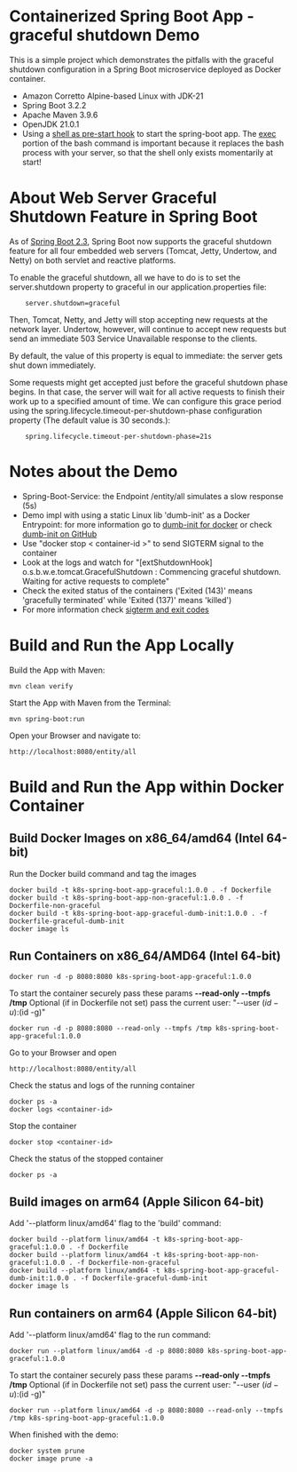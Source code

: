 # Containerized Spring Boot App - graceful shutdown Demo 
This is a simple project which demonstrates the pitfalls with the graceful shutdown configuration in a Spring Boot microservice deployed as Docker container. 
- Amazon Corretto Alpine-based Linux with JDK-21
- Spring Boot 3.2.2
- Apache Maven 3.9.6
- OpenJDK 21.0.1
- Using a [shell as pre-start hook](java-run.sh) to start the spring-boot app. The [exec](https://en.wikipedia.org/wiki/Exec_(system_call)) portion of the bash command is important because it replaces the bash process with your server, so that the shell only exists momentarily at start!

# About Web Server Graceful Shutdown Feature in Spring Boot
As of [Spring Boot 2.3](https://github.com/spring-projects/spring-boot/wiki/Spring-Boot-2.3-Release-Notes#graceful-shutdown), 
Spring Boot now supports the graceful shutdown feature for all four embedded web servers (Tomcat, Jetty, Undertow, and Netty) 
on both servlet and reactive platforms.

To enable the graceful shutdown, all we have to do is to set the server.shutdown property to graceful in our application.properties file:

        server.shutdown=graceful

Then, Tomcat, Netty, and Jetty will stop accepting new requests at the network layer. Undertow, however, will continue to accept new requests 
but send an immediate 503 Service Unavailable response to the clients.

By default, the value of this property is equal to immediate: the server gets shut down immediately.

Some requests might get accepted just before the graceful shutdown phase begins. In that case, the server will wait for all active 
requests to finish their work up to a specified amount of time. We can configure this grace period using the 
spring.lifecycle.timeout-per-shutdown-phase configuration property (The default value is 30 seconds.):

        spring.lifecycle.timeout-per-shutdown-phase=21s


# Notes about the Demo
- Spring-Boot-Service: the Endpoint /entity/all simulates a slow response (5s)
- Demo impl with using a static Linux lib 'dumb-init' as a Docker Entrypoint: for more information go to [dumb-init for docker](https://engineeringblog.yelp.com/2016/01/dumb-init-an-init-for-docker.html) or check [dumb-init on GitHub](https://github.com/Yelp/dumb-init)
- Use "docker stop < container-id >" to send SIGTERM signal to the container
- Look at the logs and watch for "[extShutdownHook] o.s.b.w.e.tomcat.GracefulShutdown        : Commencing graceful shutdown. Waiting for active requests to complete"
- Check the exited status of the containers ('Exited (143)' means 'gracefully terminated' while 'Exited (137)' means 'killed')
- For more information check [sigterm and exit codes](https://komodor.com/learn/sigterm-signal-15-exit-code-143-linux-graceful-termination/)

# Build and Run the App Locally
Build the App with Maven:

    mvn clean verify

Start the App with Maven from the Terminal:

    mvn spring-boot:run

Open your Browser and navigate to:

    http://localhost:8080/entity/all

# Build and Run the App within Docker Container

## Build Docker Images on x86_64/amd64 (Intel 64-bit)
Run the Docker build command and tag the images

    docker build -t k8s-spring-boot-app-graceful:1.0.0 . -f Dockerfile
    docker build -t k8s-spring-boot-app-non-graceful:1.0.0 . -f Dockerfile-non-graceful
    docker build -t k8s-spring-boot-app-graceful-dumb-init:1.0.0 . -f Dockerfile-graceful-dumb-init
    docker image ls

## Run Containers on x86_64/AMD64 (Intel 64-bit)


    docker run -d -p 8080:8080 k8s-spring-boot-app-graceful:1.0.0

To start the container securely pass these params **--read-only --tmpfs /tmp**
Optional (if in Dockerfile not set) pass the current user: "--user $(id -u):$(id -g)"

    docker run -d -p 8080:8080 --read-only --tmpfs /tmp k8s-spring-boot-app-graceful:1.0.0

Go to your Browser and open 

    http://localhost:8080/entity/all

Check the status and logs of the running container

    docker ps -a
    docker logs <container-id>

Stop the container

    docker stop <container-id>

Check the status of the stopped container

    docker ps -a


## Build images on arm64 (Apple Silicon 64-bit)
Add '--platform linux/amd64' flag to the 'build' command:

    docker build --platform linux/amd64 -t k8s-spring-boot-app-graceful:1.0.0 . -f Dockerfile 
    docker build --platform linux/amd64 -t k8s-spring-boot-app-non-graceful:1.0.0 . -f Dockerfile-non-graceful
    docker build --platform linux/amd64 -t k8s-spring-boot-app-graceful-dumb-init:1.0.0 . -f Dockerfile-graceful-dumb-init
    docker image ls

## Run containers on arm64 (Apple Silicon 64-bit)
Add '--platform linux/amd64' flag to the run command:

    docker run --platform linux/amd64 -d -p 8080:8080 k8s-spring-boot-app-graceful:1.0.0

To start the container securely pass these params **--read-only --tmpfs /tmp**
Optional (if in Dockerfile not set) pass the current user: "--user $(id -u):$(id -g)"

    docker run --platform linux/amd64 -d -p 8080:8080 --read-only --tmpfs /tmp k8s-spring-boot-app-graceful:1.0.0



When finished with the demo: 

    docker system prune
    docker image prune -a





